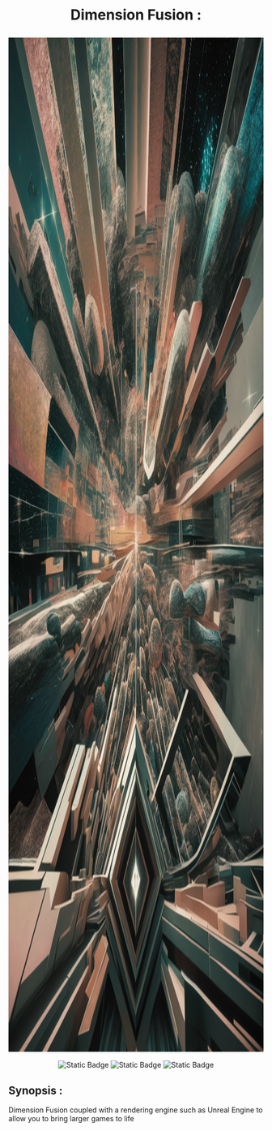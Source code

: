 # <p align="center">Dimension Fusion :</p>

<img src="./assets/img/logo.png" alt="logo" style="width: 100vw; height: 50vh;">


<div align="center">

![Static Badge](https://img.shields.io/badge/10.2.4-none?style=flat&label=npm&labelColor=red)
![Static Badge](https://img.shields.io/badge/0.0.1-none?style=flat&label=projet%20version&labelColor=blue)
![Static Badge](https://img.shields.io/badge/1-none?style=flat&label=contributors&labelColor=purple)

</div>

## Synopsis :
Dimension Fusion coupled with a rendering engine such as Unreal Engine
to allow you to bring larger games to life